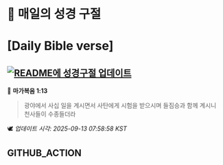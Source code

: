 # 🙏 매일의 성경 구절
# [Daily Bible verse]
## [![README에 성경구절 업데이트](https://github.com/DONGSUKA/first_test/actions/workflows/update-readme-bible.yml/badge.svg)](https://github.com/DONGSUKA/first_test/actions/workflows/update-readme-bible.yml)
<!-- START_BIBLE_VERSE -->
📖 **마가복음 1:13**
> 광야에서 사십 일을 계시면서 사탄에게 시험을 받으시며 들짐승과 함께 계시니 천사들이 수종들더라

🕊️ _업데이트 시각: 2025-09-13 07:58:58 KST_
  <!-- END_BIBLE_VERSE -->
## GITHUB_ACTION
